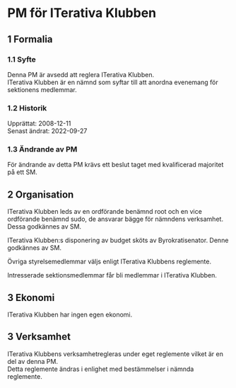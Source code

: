 # PM för ITerativa Klubben

## 1 Formalia

### 1.1 Syfte

Denna PM är avsedd att reglera ITerativa Klubben.  
ITerativa Klubben är en nämnd som syftar till att anordna evenemang för sektionens medlemmar.

### 1.2 Historik

Upprättat: 2008-12-11  
Senast ändrat: 2022-09-27

### 1.3 Ändrande av PM

För ändrande av detta PM krävs ett beslut taget med kvalificerad majoritet på ett SM.

## 2 Organisation

ITerativa Klubben leds av en ordförande benämnd root och en vice ordförande benämnd sudo, de ansvarar bägge för nämndens verksamhet.  
Dessa godkännes av SM.

ITerativa Klubben:s disponering av budget sköts av Byrokratisenator.
Denne godkännes av SM.

Övriga styrelsemedlemmar väljs enligt ITerativa Klubbens reglemente.

Intresserade sektionsmedlemmar får bli medlemmar i ITerativa Klubben.

## 3 Ekonomi

ITerativa Klubben har ingen egen ekonomi.

## 3 Verksamhet

ITerativa Klubbens verksamhetregleras under eget reglemente vilket är en del av denna PM.  
Detta reglemente ändras i enlighet med bestämmelser i nämnda reglemente.
